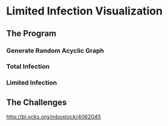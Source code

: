 # Limited Infection Visualization

## The Program

### Generate Random Acyclic Graph

### Total Infection

### Limited Infection

## The Challenges

http://bl.ocks.org/mbostock/4062045